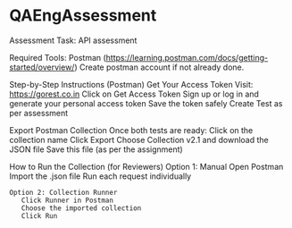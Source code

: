 # QAEngAssessment
Assessment Task: API assessment

Required Tools:
Postman (https://learning.postman.com/docs/getting-started/overview/)
Create postman account if not already done.

Step-by-Step Instructions (Postman)
  Get Your Access Token
  Visit: https://gorest.co.in
  Click on Get Access Token
  Sign up or log in and generate your personal access token
  Save the token safely
  Create Test as per assessment

Export Postman Collection
  Once both tests are ready:
  Click on the collection name
  Click Export
  Choose Collection v2.1 and download the JSON file
  Save this file (as per the assignment)




How to Run the Collection (for Reviewers)
    Option 1: Manual
      Open Postman
      Import the .json file
      Run each request individually

    Option 2: Collection Runner
       Click Runner in Postman
       Choose the imported collection
       Click Run
